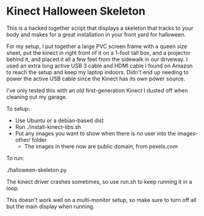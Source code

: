 Kinect Halloween Skeleton
=========================

This is a hacked together script that displays a skeleton that tracks to your body and makes for a great installation in your front yard for halloween.

For my setup, I put together a large PVC screen frame with a queen size sheet, put the kinect in right front of it on a 1-foot tall box, and a projector behind it, and placed it all a few feet from the sidewalk in our driveway.  I used an extra long active USB 3 cable and HDMI cable I found on Amazon to reach the setup and keep my laptop indoors.  Didn't end up needing to power the active USB cable since the Kinect has its own power source.

I've only tested this with an old first-generation Kinect I dusted off when cleaning out my garage.

To setup:

* Use Ubuntu or a debian-based dist
* Run ./install-kinect-libs.sh
* Put any images you want to show when there is no user into the images-other/ folder
  * The images in there now are public domain, from pexels.com

To run:

./halloween-skeleton.py

The kinect driver crashes sometimes, so use run.sh to keep running it in a loop.

This doesn't work well on a multi-monitor setup, so make sure to turn off all but the main display when running.
